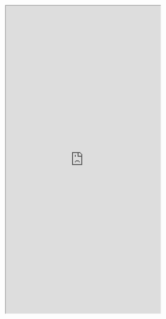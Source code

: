 <iframe width="100%" height="1000px" src="https://embed.plnkr.co/b0TOg5IYPCDp6fZFyNes/?show=preview&sidebar=none&deferRun"></iframe>